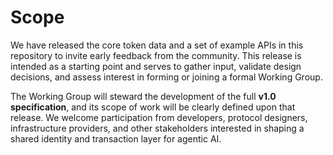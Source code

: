 # Scope

We have released the core token data and a set of example APIs in this 
repository to invite early feedback from the community. This release is intended
as a starting point and serves to gather input, validate design decisions, and
assess interest in forming or joining a formal Working Group.

The Working Group will steward the development of the full **v1.0 specification**,
and its scope of work will be clearly defined upon that release. We welcome
participation from developers, protocol designers, infrastructure providers, and
other stakeholders interested in shaping a shared identity and transaction layer
for agentic AI.
